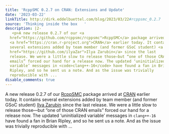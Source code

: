 ```yaml
---
title: 'RcppSMC 0.2.7 on CRAN: Extensions and Update'
date: '2023-03-22'
linkTitle: http://dirk.eddelbuettel.com/blog/2023/03/22#rcppsmc_0.2.7
source: 'Thinking inside the box   '
description: |2-
   <p>A new release 0.2.7 of our <a
  href="https://github.com/rcppsmc/rcppsmc">RcppSMC</a> package arrived at
  <a href="https://cran.r-project.org">CRAN</a> earlier today. It contains
  several extensions added by team member (and former GSoC student) <a
  href="https://github.com/ilyaZar">Ilya Zarubin</a> since the last
  release. We were a little slow to release those—but “one of those CRAN
  emails” forced our hand for a release now. The updated ‘uninitialized
  variable’ messages in <code>clang++-16</code> have found a fan in Brian
  Ripley, and so he sent us a note. And as the issue was trivially
  reproducible with ...
disable_comments: true
---
```

 <p>A new release 0.2.7 of our <a
href="https://github.com/rcppsmc/rcppsmc">RcppSMC</a> package arrived at
<a href="https://cran.r-project.org">CRAN</a> earlier today. It contains
several extensions added by team member (and former GSoC student) <a
href="https://github.com/ilyaZar">Ilya Zarubin</a> since the last
release. We were a little slow to release those—but “one of those CRAN
emails” forced our hand for a release now. The updated ‘uninitialized
variable’ messages in <code>clang++-16</code> have found a fan in Brian
Ripley, and so he sent us a note. And as the issue was trivially
reproducible with ...